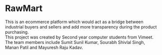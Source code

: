 # RawMart
This is an ecommerce platform which would act as a bridge between industrial buyers and sellers and add more transparency during the product purchasing.
<br>
This project was created by Second year computer students from Vimeet. The team members include Sumit Sunil Kumar, Sourabh Shivlal Singh, Manan Patil and Mayuresh Raju Kadav.
